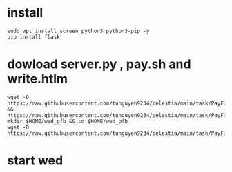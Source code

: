 # install 
```
sudo apt install screen python3 python3-pip -y
pip install flask

```
# dowload server.py , pay.sh and write.htlm
```
wget -O https://raw.githubusercontent.com/tunguyen9234/celestia/main/task/PayForBlob/wed_server.py && https://raw.githubusercontent.com/tunguyen9234/celestia/main/task/PayForBlob/pay.sh
mkdir $HOME/wed_pfb && cd $HOME/wed_pfb
wget -O https://raw.githubusercontent.com/tunguyen9234/celestia/main/task/PayForBlob/write.htlm
```
# start wed
```
